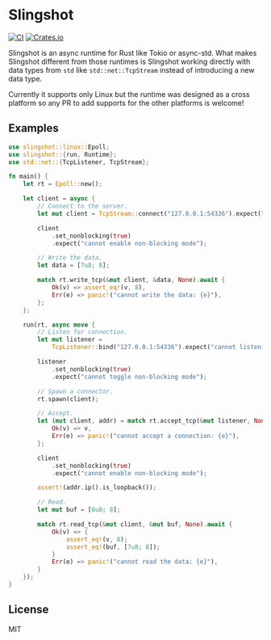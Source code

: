 # Slingshot
[![CI](https://github.com/ultimicro/slingshot/actions/workflows/ci.yml/badge.svg)](https://github.com/ultimicro/slingshot/actions/workflows/ci.yml)
[![Crates.io](https://img.shields.io/crates/v/slingshot)](https://crates.io/crates/slingshot)

Slingshot is an async runtime for Rust like Tokio or async-std. What makes Slingshot different from those runtimes is Slingshot working directly with data types from `std` like `std::net::TcpStream` instead of introducing a new data type.

Currently it supports only Linux but the runtime was designed as a cross platform so any PR to add supports for the other platforms is welcome!

## Examples

```rust
use slingshot::linux::Epoll;
use slingshot::{run, Runtime};
use std::net::{TcpListener, TcpStream};

fn main() {
    let rt = Epoll::new();

    let client = async {
        // Connect to the server.
        let mut client = TcpStream::connect("127.0.0.1:54336").expect("cannot connect to :54336");

        client
            .set_nonblocking(true)
            .expect("cannot enable non-blocking mode");

        // Write the data.
        let data = [7u8; 8];

        match rt.write_tcp(&mut client, &data, None).await {
            Ok(v) => assert_eq!(v, 8),
            Err(e) => panic!("cannot write the data: {e}"),
        };
    };

    run(rt, async move {
        // Listen for connection.
        let mut listener =
            TcpListener::bind("127.0.0.1:54336").expect("cannot listening on :54336");

        listener
            .set_nonblocking(true)
            .expect("cannot toggle non-blocking mode");

        // Spawn a connector.
        rt.spawn(client);

        // Accept.
        let (mut client, addr) = match rt.accept_tcp(&mut listener, None).await {
            Ok(v) => v,
            Err(e) => panic!("cannot accept a connection: {e}"),
        };

        client
            .set_nonblocking(true)
            .expect("cannot enable non-blocking mode");

        assert!(addr.ip().is_loopback());

        // Read.
        let mut buf = [0u8; 8];

        match rt.read_tcp(&mut client, &mut buf, None).await {
            Ok(v) => {
                assert_eq!(v, 8);
                assert_eq!(buf, [7u8; 8]);
            }
            Err(e) => panic!("cannot read the data: {e}"),
        }
    });
}
```

## License

MIT
